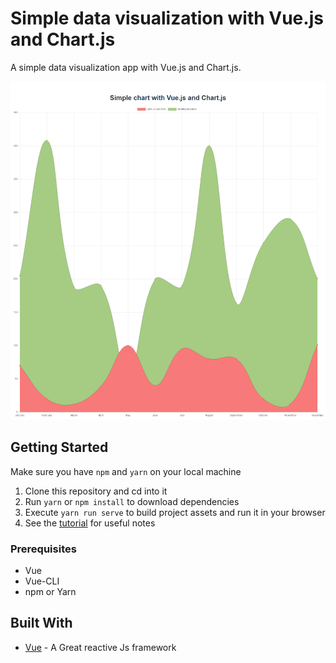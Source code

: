 # Simple data visualization with Vue.js and Chart.js

A simple data visualization app with Vue.js and Chart.js.

![application screenshot](src/assets/screenshot.png "A simple data visualization app with Vue.js and Chart.js")

## Getting Started
Make sure you have `npm` and `yarn` on your local machine

1. Clone this repository and cd into it
2. Run `yarn` or `npm install` to download dependencies
3. Execute `yarn run serve` to build project assets and run it in your browser
4. See the [tutorial](https://vntalking.com/ve-bieu-do-trong-vue-js-chi-nhay-mat-voi-chart-js.html) for useful notes 

### Prerequisites

* Vue
* Vue-CLI
* npm or Yarn

## Built With

* [Vue](https://vuejs.org/) - A Great reactive Js framework
